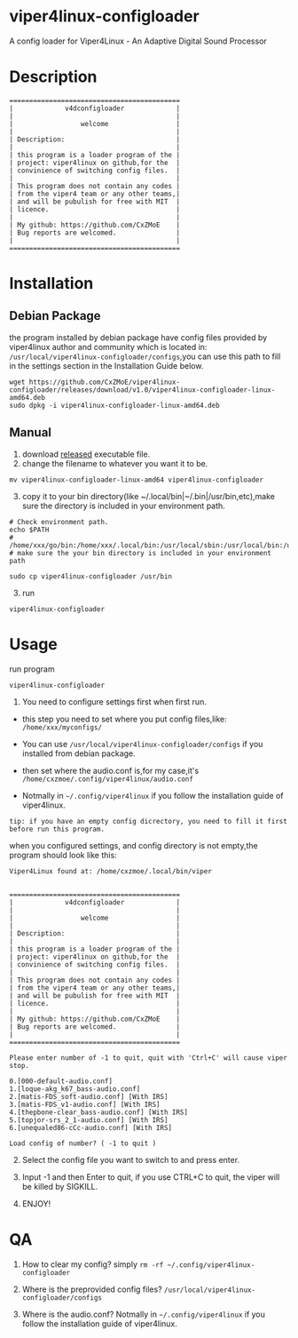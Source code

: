 # viper4linux-configloader
A config loader for Viper4Linux - An Adaptive Digital Sound Processor

# Description

```
===========================================
|             v4dconfigloader             |
|                                         |
|                 welcome                 |
|                                         |
| Description:                            |
|                                         |
| this program is a loader program of the |
| project: viper4linux on github,for the  |
| convinience of switching config files.  |
|                                         |
| This program does not contain any codes |
| from the viper4 team or any other teams,|
| and will be pubulish for free with MIT  |
| licence.                                |
|                                         |
| My github: https://github.com/CxZMoE    |
| Bug reports are welcomed.               |
|                                         |
===========================================
```

# Installation

## Debian Package

the program installed by debian package have config files provided by viper4linux author and community which is located in:
`/usr/local/viper4linux-configloader/configs`,you can use this path to fill in the settings section in the Installation Guide below.

```shell
wget https://github.com/CxZMoE/viper4linux-configloader/releases/download/v1.0/viper4linux-configloader-linux-amd64.deb
sudo dpkg -i viper4linux-configloader-linux-amd64.deb
```

## Manual

1. download [released](https://github.com/CxZMoE/viper4linux-configloader/releases/tag/v1.0) executable file.
2. change the filename to whatever you want it to be.
```shell
mv viper4linux-configloader-linux-amd64 viper4linux-configloader
```
3. copy it to your bin directory(like ~/.local/bin|~/.bin|/usr/bin,etc),make sure the directory is included in your environment path.
``` shell
# Check environment path.
echo $PATH
# /home/xxx/go/bin:/home/xxx/.local/bin:/usr/local/sbin:/usr/local/bin:/usr/sbin:/usr/bin:/sbin:/bin:/usr/games:/usr/local/games:/snap/bin
# make sure the your bin directory is included in your environment path

sudo cp viper4linux-configloader /usr/bin
```
3. run 
```shell
viper4linux-configloader
```

# Usage

run program
```shell
viper4linux-configloader

```

1. You need to configure settings first when first run.
- this step you need to set where you put config files,like: `/home/xxx/myconfigs/`
 - You can use `/usr/local/viper4linux-configloader/configs` if you installed from debian package.

- then set where the audio.conf is,for my case,it's  `/home/cxzmoe/.config/viper4linux/audio.conf`
 - Notmally in `~/.config/viper4linux` if you follow the installation guide of viper4linux.


`tip: if you have an empty config dicrectory, you need to fill it first before run this program.`

when you configured settings, and config directory is not empty,the program should look like this:
```shell
Viper4Linux found at: /home/cxzmoe/.local/bin/viper


===========================================
|             v4dconfigloader             |
|                                         |
|                 welcome                 |
|                                         |
| Description:                            |
|                                         |
| this program is a loader program of the |
| project: viper4linux on github,for the  |
| convinience of switching config files.  |
|                                         |
| This program does not contain any codes |
| from the viper4 team or any other teams,|
| and will be pubulish for free with MIT  |
| licence.                                |
|                                         |
| My github: https://github.com/CxZMoE    |
| Bug reports are welcomed.               |
|                                         |
===========================================

Please enter number of -1 to quit, quit with 'Ctrl+C' will cause viper stop.

0.[000-default-audio.conf]
1.[loque-akg_k67_bass-audio.conf]
2.[matis-FDS_soft-audio.conf] [With IRS]
3.[matis-FDS_v1-audio.conf] [With IRS]
4.[thepbone-clear_bass-audio.conf] [With IRS]
5.[topjor-srs_2_1-audio.conf] [With IRS]
6.[unequaled86-cCc-audio.conf] [With IRS]

Load config of number? ( -1 to quit ) 

```

2. Select the config file you want to switch to and press enter.

3. Input -1 and then Enter to quit, if you use CTRL+C to quit, the viper will be killed by SIGKILL.

4. ENJOY!

# QA
1. How to clear my config?
simply `rm -rf ~/.config/viper4linux-configloader`

2. Where is the preprovided config files?
`/usr/local/viper4linux-configloader/configs`

3. Where is the audio.conf?
Notmally in `~/.config/viper4linux` if you follow the installation guide of viper4linux.

